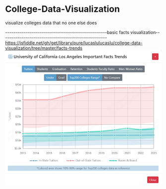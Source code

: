# College-Data-Visualization
visualize colleges data that no one else does

---------------------------------------------------basic facts visualization-----------------------------------------------------
https://jsfiddle.net/gh/get/library/pure/lucaslulucaslu/college-data-visualization/tree/master/facts-trends
<img src="/facts-trends/UCLA-trends.jpg" width=600>
